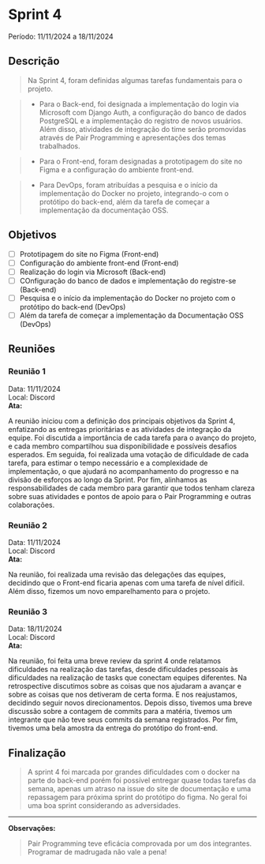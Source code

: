 # Sprint 4
Período: 11/11/2024 a 18/11/2024

## Descrição
> Na Sprint 4, foram definidas algumas tarefas fundamentais para o projeto.

> - Para o Back-end, foi designada a implementação do login via Microsoft com Django Auth, a configuração do banco de dados PostgreSQL e a implementação do registro de novos usuários. Além disso, atividades de integração do time serão promovidas através de Pair Programming e apresentações dos temas trabalhados.

> - Para o Front-end, foram designadas a prototipagem do site no Figma e a configuração do ambiente front-end.

> - Para DevOps, foram atribuídas a pesquisa e o início da implementação do Docker no projeto, integrando-o com o protótipo do back-end, além da tarefa de começar a implementação da documentação OSS.
## Objetivos
- [ ] Prototipagem do site no Figma (Front-end)
- [ ] Configuração do ambiente front-end (Front-end)
- [ ] Realização do login via Microsoft (Back-end)
- [ ] COnfiguração do banco de dados e implementação do registre-se (Back-end)
- [ ] Pesquisa e o início da implementação do Docker no projeto com o protótipo do back-end (DevOps)
- [ ] Além da tarefa de começar a implementação da Documentação OSS (DevOps)

## Reuniões
### Reunião 1
Data: 11/11/2024  
Local: Discord  
**Ata:**

A reunião iniciou com a definição dos principais objetivos da Sprint 4, enfatizando as entregas prioritárias e as atividades de integração da equipe. Foi discutida a importância de cada tarefa para o avanço do projeto, e cada membro compartilhou sua disponibilidade e possíveis desafios esperados. Em seguida, foi realizada uma votação de dificuldade de cada tarefa, para estimar o tempo necessário e a complexidade de implementação, o que ajudará no acompanhamento do progresso e na divisão de esforços ao longo da Sprint. Por fim, alinhamos as responsabilidades de cada membro para garantir que todos tenham clareza sobre suas atividades e pontos de apoio para o Pair Programming e outras colaborações.

### Reunião 2
Data: 11/11/2024  
Local: Discord  
**Ata:**

Na reunião, foi realizada uma revisão das delegações das equipes, decidindo que o Front-end ficaria apenas com uma tarefa de nível difícil. Além disso, fizemos um novo emparelhamento para o projeto.

### Reunião 3
Data: 18/11/2024  
Local: Discord  
**Ata:**

Na reunião, foi feita uma breve review da sprint 4 onde relatamos dificuldades na realização das tarefas, desde dificuldades pessoais às dificuldades na realização de tasks que conectam equipes diferentes. Na retrospective discutimos sobre as coisas que nos ajudaram a avançar e sobre as coisas que nos detiveram de certa forma. E nos reajustamos, decidindo seguir novos direcionamentos. Depois disso, tivemos uma breve discussão sobre a contagem de commits para a matéria, tivemos um integrante que não teve seus commits da semana registrados. Por fim, tivemos uma bela amostra da entrega do protótipo do front-end.

## Finalização
> A sprint 4 foi marcada por grandes dificuldades com o docker na parte do back-end porém foi possível entregar quase todas tarefas da semana, apenas um atraso na issue do site de documentação e uma repassagem para próxima sprint do protótipo do figma. No geral foi uma boa sprint considerando as adversidades.

---

**Observações:**
> Pair Programming teve eficácia comprovada por um dos integrantes.
> Programar de madrugada não vale a pena!
